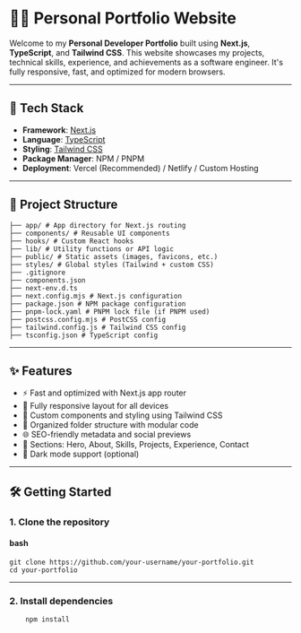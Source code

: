 # 👨‍💻 Personal Portfolio Website

Welcome to my **Personal Developer Portfolio** built using **Next.js**, **TypeScript**, and **Tailwind CSS**. This website showcases my projects, technical skills, experience, and achievements as a software engineer. It's fully responsive, fast, and optimized for modern browsers.

---

## 🚀 Tech Stack

- **Framework**: [Next.js](https://nextjs.org/)
- **Language**: [TypeScript](https://www.typescriptlang.org/)
- **Styling**: [Tailwind CSS](https://tailwindcss.com/)
- **Package Manager**: NPM / PNPM
- **Deployment**: Vercel (Recommended) / Netlify / Custom Hosting

---

## 📁 Project Structure
    ├── app/ # App directory for Next.js routing
    ├── components/ # Reusable UI components
    ├── hooks/ # Custom React hooks
    ├── lib/ # Utility functions or API logic
    ├── public/ # Static assets (images, favicons, etc.)
    ├── styles/ # Global styles (Tailwind + custom CSS)
    ├── .gitignore
    ├── components.json
    ├── next-env.d.ts
    ├── next.config.mjs # Next.js configuration
    ├── package.json # NPM package configuration
    ├── pnpm-lock.yaml # PNPM lock file (if PNPM used)
    ├── postcss.config.mjs # PostCSS config
    ├── tailwind.config.js # Tailwind CSS config
    ├── tsconfig.json # TypeScript config
    
---
## ✨ Features

- ⚡ Fast and optimized with Next.js app router
- 📱 Fully responsive layout for all devices
- 🎨 Custom components and styling using Tailwind CSS
- 🧠 Organized folder structure with modular code
- 🌐 SEO-friendly metadata and social previews
- 💼 Sections: Hero, About, Skills, Projects, Experience, Contact
- 🌙 Dark mode support (optional)

---

## 🛠️ Getting Started

### 1. Clone the repository

#### bash
    git clone https://github.com/your-username/your-portfolio.git
    cd your-portfolio

---
### 2. Install dependencies

        npm install



